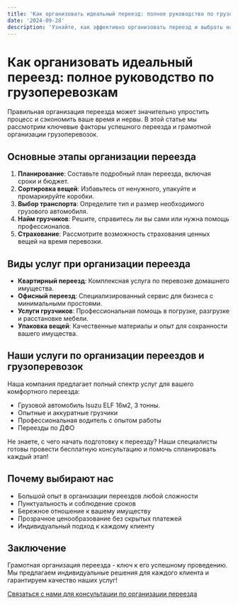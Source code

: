 ```yaml
---
title: 'Как организовать идеальный переезд: полное руководство по грузоперевозкам'
date: '2024-09-28'
description: 'Узнайте, как эффективно организовать переезд и выбрать надежную компанию для грузоперевозок. Практические советы и профессиональные услуги перевозки.'
---
```


<h1>Как организовать идеальный переезд: полное руководство по грузоперевозкам</h1>

<p>Правильная организация переезда может значительно упростить процесс и сэкономить ваше время и нервы. В этой статье мы рассмотрим ключевые факторы успешного переезда и грамотной организации грузоперевозок.</p>

<h2>Основные этапы организации переезда</h2>

<ol>
  <li><strong>Планирование</strong>: Составьте подробный план переезда, включая сроки и бюджет.</li>
  <li><strong>Сортировка вещей</strong>: Избавьтесь от ненужного, упакуйте и промаркируйте коробки.</li>
  <li><strong>Выбор транспорта</strong>: Определите тип и размер необходимого грузового автомобиля.</li>
  <li><strong>Найм грузчиков</strong>: Решите, справитесь ли вы сами или нужна помощь профессионалов.</li>
  <li><strong>Страхование</strong>: Рассмотрите возможность страхования ценных вещей на время перевозки.</li>
</ol>

<h2>Виды услуг при организации переезда</h2>

<ul>
  <li><strong>Квартирный переезд</strong>: Комплексная услуга по перевозке домашнего имущества.</li>
  <li><strong>Офисный переезд</strong>: Специализированный сервис для бизнеса с минимальными простоями.</li>
  <li><strong>Услуги грузчиков</strong>: Профессиональная помощь в погрузке, разгрузке и расстановке мебели.</li>
  <li><strong>Упаковка вещей</strong>: Качественные материалы и опыт для сохранности вашего имущества.</li>
</ul>

<h2>Наши услуги по организации переездов и грузоперевозок</h2>

<p>Наша компания предлагает полный спектр услуг для вашего комфортного переезда:</p>

<ul>
  <li>Грузовой автомобиль Isuzu ELF 16м2, 3 тонны.</li>
  <li>Опытные и аккуратные грузчики</li>
  <li>Профессиональная водитель с опытом работы</li>
  <li>Переезды по ДФО</li>
</ul>

<p>Не знаете, с чего начать подготовку к переезду? Наши специалисты готовы провести бесплатную консультацию и помочь спланировать каждый этап!</p>

<h2>Почему выбирают нас</h2>

<ul>
  <li>Большой опыт в организации переездов любой сложности</li>
  <li>Пунктуальность и соблюдение сроков</li>
  <li>Бережное отношение к вашему имуществу</li>
  <li>Прозрачное ценообразование без скрытых платежей</li>
  <li>Индивидуальный подход к каждому клиенту</li>
</ul>

<h2>Заключение</h2>

<p>Грамотная организация переезда - ключ к его успешному проведению. Мы предлагаем индивидуальные решения для каждого клиента и гарантируем качество наших услуг!</p>

<a href="/#contacts">Связаться с нами для консультации по организации переезда</a>
